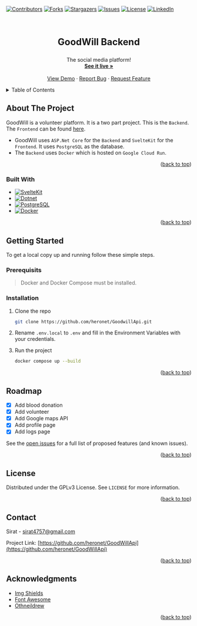 <a name="readme-top"></a>

<!-- PROJECT SHIELDS -->

[![Contributors][contributors-shield]][contributors-url]
[![Forks][forks-shield]][forks-url]
[![Stargazers][stars-shield]][stars-url]
[![Issues][issues-shield]][issues-url]
[![License][license-shield]][license-url]
[![LinkedIn][linkedin-shield]][linkedin-url]

<!-- PROJECT LOGO -->
<br />
<div align="center">
  <!-- <a href="https://github.com/heronet/GoodWillApi">
    <img src="images/logo.png" alt="Logo" width="80" height="80">
  </a> -->
  
  <h3 align="center" style="font-size: 25px">GoodWill Backend</h3>

  <p align="center">
    The social media platform!
    <br />
    <a href="https://goodwillweb.vercel.app"><strong>See it live »</strong></a>
    <br />
    <br />
    <a href="https://goodwillweb.vercel.app">View Demo</a>
    ·
    <a href="https://github.com/heronet/GoodWillApi/issues">Report Bug</a>
    ·
    <a href="https://github.com/heronet/GoodWillApi/issues">Request Feature</a>
  </p>
</div>

<!-- TABLE OF CONTENTS -->
<details>
  <summary>Table of Contents</summary>
  <ol>
    <li>
      <a href="#about-the-project">About The Project</a>
      <ul>
        <li><a href="#built-with">Built With</a></li>
      </ul>
    </li>
    <li>
      <a href="#getting-started">Getting Started</a>
      <ul>
        <li><a href="#installation">Installation</a></li>
      </ul>
    </li>
    <li><a href="#roadmap">Roadmap</a></li>
    <li><a href="#license">License</a></li>
    <li><a href="#contact">Contact</a></li>
    <li><a href="#acknowledgments">Acknowledgments</a></li>
  </ol>
</details>

<!-- ABOUT THE PROJECT -->

## About The Project

GoodWill is a volunteer platform. It is a two part project. This is the `Backend`. The `Frontend` can be found [here](https://github.com/heronet/GoodWillApi).

- GoodWill uses `ASP.Net Core` for the `Backend` and `SvelteKit` for the `Frontend`. It uses `PostgreSQL` as the database.
- The `Backend` uses `Docker` which is hosted on `Google Cloud Run`.

<!-- SCREENSHOT -->

<!-- [![GoodWillApi Screen Shot][screenshot]](https://GoodWillApi-si.web.app) -->

<p align="right">(<a href="#readme-top">back to top</a>)</p>

### Built With

- [![SvelteKit][SvelteKit]][sveltekit-url]
- [![Dotnet][dotnet.microsoft.com]][dotnet-url]
- [![PostgreSQL][postgresql.org]][postgresql-url]
- [![Docker][docker.io]][docker-url]

<p align="right">(<a href="#readme-top">back to top</a>)</p>

<!-- GETTING STARTED -->

## Getting Started

To get a local copy up and running follow these simple steps.

### Prerequisits

> Docker and Docker Compose must be installed.

### Installation

1. Clone the repo
   ```sh
   git clone https://github.com/heronet/GoodwillApi.git
   ```
2. Rename `.env.local` to `.env` and fill in the Environment Variables with your credentials.

3. Run the project
   ```sh
   docker compose up --build
   ```

<p align="right">(<a href="#readme-top">back to top</a>)</p>

<!-- ROADMAP -->

## Roadmap

- [x] Add blood donation
- [x] Add volunteer
- [x] Add Google maps API
- [x] Add profile page
- [x] Add logs page

See the [open issues](https://github.com/heronet/GoodWillApi/issues) for a full list of proposed features (and known issues).

<p align="right">(<a href="#readme-top">back to top</a>)</p>

<!-- LICENSE -->

## License

Distributed under the GPLv3 License. See `LICENSE` for more information.

<p align="right">(<a href="#readme-top">back to top</a>)</p>

<!-- CONTACT -->

## Contact

Sirat - sirat4757@gmail.com

Project Link: [https://github.com/heronet/GoodWillApi](https://github.com/heronet/GoodWillApi)

<p align="right">(<a href="#readme-top">back to top</a>)</p>

<!-- ACKNOWLEDGMENTS -->

## Acknowledgments

- [Img Shields](https://shields.io)
- [Font Awesome](https://fontawesome.com)
- [Othneildrew](https://github.com/othneildrew/Best-README-Template)

<p align="right">(<a href="#readme-top">back to top</a>)</p>

<!-- MARKDOWN LINKS & IMAGES -->
<!-- https://www.markdownguide.org/basic-syntax/#reference-style-links -->

[contributors-shield]: https://img.shields.io/github/contributors/heronet/GoodWillApi.svg?style=for-the-badge
[contributors-url]: https://github.com/heronet/GoodWillApi/graphs/contributors
[forks-shield]: https://img.shields.io/github/forks/heronet/GoodWillApi.svg?style=for-the-badge
[forks-url]: https://github.com/heronet/GoodWillApi/network/members
[stars-shield]: https://img.shields.io/github/stars/heronet/GoodWillApi.svg?style=for-the-badge
[stars-url]: https://github.com/heronet/GoodWillApi/stargazers
[issues-shield]: https://img.shields.io/github/issues/heronet/GoodWillApi.svg?style=for-the-badge
[issues-url]: https://github.com/heronet/GoodWillApi/issues
[license-shield]: https://img.shields.io/github/license/heronet/GoodWillApi.svg?style=for-the-badge
[license-url]: https://github.com/heronet/GoodWillApi/blob/main/LICENSE
[linkedin-shield]: https://img.shields.io/badge/-LinkedIn-black.svg?style=for-the-badge&logo=linkedin&colorB=555
[linkedin-url]: https://linkedin.com/in/siratul-islam
[screenshot]: images/scr.png
[angular.io]: https://img.shields.io/badge/Angular-DD0031?style=for-the-badge&logo=angular&logoColor=white
[sveltekit-url]: https://kit.svelte.dev/
[dotnet.microsoft.com]: https://img.shields.io/badge/Dotnet-512BD4?style=for-the-badge&logo=dotnet&logoColor=white
[dotnet-url]: https://dotnet.microsoft.com/
[postgresql.org]: https://img.shields.io/badge/Postgresql-4169E1?style=for-the-badge&logo=postgresql&logoColor=white
[postgresql-url]: https://postgresql.org/
[docker.io]: https://img.shields.io/badge/Docker-2496ED?style=for-the-badge&logo=docker&logoColor=white
[docker-url]: https://docker.io/
[SvelteKit]: https://img.shields.io/badge/Svelte-4A4A55?style=for-the-badge&logo=svelte
